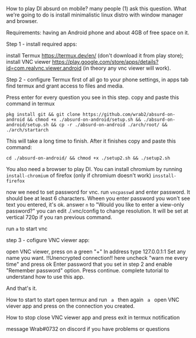 How to play DI absurd on mobile?
many people (1) ask this question. 
What we're going to do is install minimalistic linux distro with window manager and browser.

Requirements: 
having an Android phone and about 4GB of free space on it.

  Step 1 - install required apps:

install Termux https://termux.dev/en/ (don't download it from play store);
install VNC viewer https://play.google.com/store/apps/details?id=com.realvnc.viewer.android (in theory any vnc viewer will work).

  Step 2 - configure Termux
first of all go to your phone settings, in apps tab find termux and grant access to files and media. 

Press enter for every question you see in this step.
copy and paste this command in termux
```
pkg install git && git clone https://github.com/wrab2/absurd-on-android && chmod +x ./absurd-on-android/setup.sh && ./absurd-on-android/setup.sh && cp -r ./absurd-on-android ./arch/root/ && ./arch/startarch
```
This will take a long time to finish. After it finishes copy and paste this command:
```
cd ./absurd-on-android/ && chmod +x ./setup2.sh && ./setup2.sh
```
You also need a browser to play DI.
You can install chromium by running 
```install-chromium```
of firefox (only if chromium doesn't work)
```insstall-firefox```

now we need to set password for vnc. run
``` vncpasswd ```
and enter password. It should bee at least 6 characters. Wheen you enter password you won't see text you entered, it's ok.
answer ```n``` to "Would you like to enter a view-only password?"
you can edit ./.vnc/config to change resolution. It will be set at vertical 720p if you ran previous command.


run
``` a ```
to start vnc

step 3 - cofigure VNC viewer app:

open VNC viewer, press on a green "+"
In address type 127.0.0.1:1
Set any name you want.
!!Unencrypted connection!!
here uncheck "warn me every time" and press ok
Enter password that you set in step 2 and enable "Remember password" option. Press continue.
complete tutorial to understand how to use this app.

And that's it.

How to start
 to start open termux and run
  ```  a  ```
  then again
  ```  a  ``` 
  open VNC viever app and press on the connection you created.
  
How to stop 
  close VNC viewer app and press exit in termux notification  

message Wrab#0732 on discord if you have problems or questions
